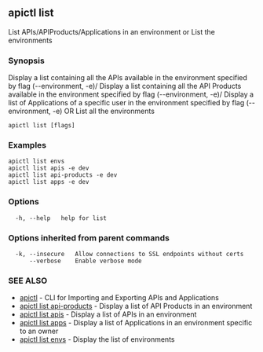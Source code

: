 ## apictl list

List APIs/APIProducts/Applications in an environment or List the environments

### Synopsis

Display a list containing all the APIs available in the environment specified by flag (--environment, -e)/
Display a list containing all the API Products available in the environment specified by flag (--environment, -e)/
Display a list of Applications of a specific user in the environment specified by flag (--environment, -e)
OR
List all the environments

```
apictl list [flags]
```

### Examples

```
apictl list envs
apictl list apis -e dev
apictl list api-products -e dev
apictl list apps -e dev
```

### Options

```
  -h, --help   help for list
```

### Options inherited from parent commands

```
  -k, --insecure   Allow connections to SSL endpoints without certs
      --verbose    Enable verbose mode
```

### SEE ALSO

* [apictl](apictl.md)	 - CLI for Importing and Exporting APIs and Applications
* [apictl list api-products](apictl_list_api-products.md)	 - Display a list of API Products in an environment
* [apictl list apis](apictl_list_apis.md)	 - Display a list of APIs in an environment
* [apictl list apps](apictl_list_apps.md)	 - Display a list of Applications in an environment specific to an owner
* [apictl list envs](apictl_list_envs.md)	 - Display the list of environments


